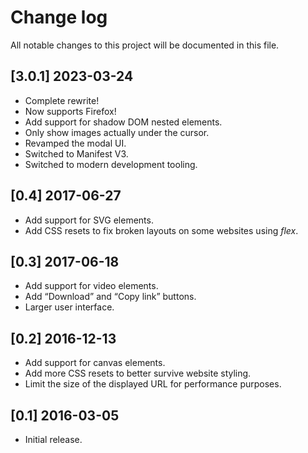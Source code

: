 # Change log

All notable changes to this project will be documented in this file.

## [3.0.1] 2023-03-24

- Complete rewrite!
- Now supports Firefox!
- Add support for shadow DOM nested elements.
- Only show images actually under the cursor.
- Revamped the modal UI.
- Switched to Manifest V3.
- Switched to modern development tooling.

## [0.4] 2017-06-27

- Add support for SVG elements.
- Add CSS resets to fix broken layouts on some websites using *flex*.

## [0.3] 2017-06-18

- Add support for video elements.
- Add “Download” and “Copy link” buttons.
- Larger user interface.

## [0.2] 2016-12-13

- Add support for canvas elements.
- Add more CSS resets to better survive website styling.
- Limit the size of the displayed URL for performance purposes.

## [0.1] 2016-03-05

- Initial release.
